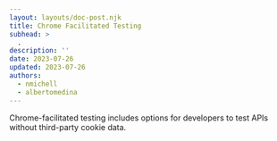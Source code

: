 ```yaml
---
layout: layouts/doc-post.njk
title: Chrome Facilitated Testing
subhead: >
  .
description: ''
date: 2023-07-26
updated: 2023-07-26
authors:
  - nmichell
  - albertomedina
---
```


Chrome-facilitated testing includes options for developers to test APIs without third-party cookie data.
